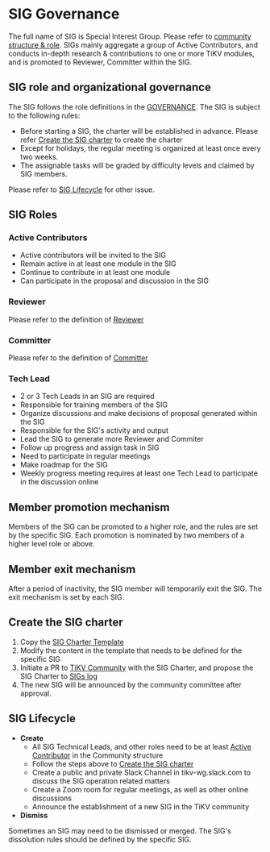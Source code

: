 # SIG Governance

The full name of SIG is Special Interest Group. Please refer to [community structure & role](/GOVERNACE-.md#community_organization). SIGs mainly aggregate a group of Active Contributors, and conducts in-depth research & contributions to one or more TiKV modules, and is promoted to Reviewer, Committer within the SIG.

## SIG role and organizational governance

The SIG follows the role definitions in the [GOVERNANCE](/GOVERNACE.md). The SIG is subject to the following rules:

- Before starting a SIG, the charter will be established in advance. Please refer [Create the SIG charter](#Create-the-SIG-charter) to create the charter 
- Except for holidays, the regular meeting is organized at least once every two weeks.
- The assignable tasks will be graded by difficulty levels and claimed by SIG members.

Please refer to [SIG Lifecycle](#sig-lifecycle) for other issue.

## SIG Roles

### Active Contributors

  - Active contributors will be invited to the SIG
  - Remain active in at least one module in the SIG
  - Continue to contribute in at least one module
  - Can participate in the proposal and discussion in the SIG

### Reviewer

  Please refer to the definition of [Reviewer](/community-membership.md#Reviewer)

### Committer

  Please refer to the definition of [Committer](/community-membership.md#committer)

### Tech Lead

  - 2 or 3 Tech Leads in an SIG are required
  - Responsible for training members of the SIG
  - Organize discussions and make decisions of proposal generated within the SIG
  - Responsible for the SIG's activity and output
  - Lead the SIG to generate more Reviewer and Commiter
  - Follow up progress and assign task in SIG
  - Need to participate in regular meetings
  - Make roadmap for the SIG
  - Weekly progress meeting requires at least one Tech Lead to participate in the discussion online

## Member promotion mechanism

Members of the SIG can be promoted to a higher role, and the rules are set by the specific SIG. Each promotion is nominated by two members of a higher level role or above.

## Member exit mechanism

After a period of inactivity, the SIG member will temporarily exit the SIG. The exit mechanism is set by each SIG.

## Create the SIG charter

1. Copy the [SIG Charter Template](SIG-CHARTER-TEMPLATE.md)
2. Modify the content in the template that needs to be defined for the specific SIG
3. Initiate a PR to [TiKV Community](https://github.com/tikv/community) with the SIG Charter, and propose the SIG Charter to [SIGs log](/sig)
4. The new SIG will be announced by the community committee after approval.

## SIG Lifecycle

- **Create**
  - All SIG Technical Leads, and other roles need to be at least [Active Contributor](#active_contributor) in the Community structure
  - Follow the steps above to [Create the SIG charter](#Create-the-SIG-charter) 
  - Create a public and private Slack Channel in tikv-wg.slack.com to discuss the SIG operation related matters
  - Create a Zoom room for regular meetings, as well as other online discussions
  - Announce the establishment of a new SIG in the TiKV community
- **Dismiss**

Sometimes an SIG may need to be dismissed or merged. The SIG's dissolution rules should be defined by the specific SIG.
